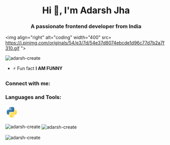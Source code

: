 <h1 align="center">Hi 👋, I'm Adarsh Jha</h1>
<h3 align="center">A passionate frontend developer from India</h3>

<img align="right" alt="coding" width="400" src= https://i.pinimg.com/originals/54/e3/7d/54e37d8074ebcde1d96c77d7b2a7f310.gif ">

<p align="left"> <img src="  https://komarev.com/ghpvc/?username=adarsh-create&label=Profile%20views&color=0e75b6&style=flat " alt="adarsh-create" /> </p>

- ⚡ Fun fact **I AM FUNNY**

<h3 align="left">Connect with me:</h3>
<p align="left">
</p>

<h3 align="left">Languages and Tools:</h3>
<p align="left"> <a href="https://www.python.org" target="_blank" rel="noreferrer"> <img src="https://raw.githubusercontent.com/devicons/devicon/master/icons/python/python-original.svg" alt="python" width="40" height="40"/> </a> </p>

<p><img align="left" src="https://github-readme-stats.vercel.app/api/top-langs?username=adarsh-create&show_icons=true&locale=en&layout=compact" alt="adarsh-create" /></p>

<p>&nbsp;<img align="center" src="https://github-readme-stats.vercel.app/api?username=adarsh-create&show_icons=true&locale=en" alt="adarsh-create" /></p>

<p><img align="center" src="https://github-readme-streak-stats.herokuapp.com/?user=adarsh-create&" alt="adarsh-create" /></p>
